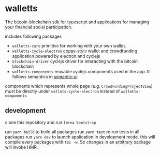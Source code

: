 # walletts

The bitcoin-blockchain sdk for typescript and applications for managing your financial social participation.

includes following packages

* `walletts-core` primitive for working with your own wallet.
* `walletts-cycle-electron` copay-style wallet and crowdfunding application powered by electron and cyclejs
* `blockchain-driver` cyclejs driver for interacting with the bitcoin blockchain
* `walletts-components` reusable cyclejs components used in the app. It follows semantics in [semantic-ui](https://semantic-ui.com/)

components which represents whole page (e.g. `CrowdFundingProjectView`) must be directly under `wallets-cycle-electron` instead of `walletts-components`

## development

clone this repository and run
`lerna bootstrap`

run `yarn build` to build all packages
run `yarn test` ro run tests in all packages
run `yarn dev` to launch application in development mode. this will compile every packages with `tsc -w`.
So changes in an arbitrary package will invoke HMR.
